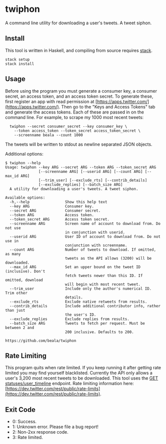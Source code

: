 # twiphon

A command line utility for downloading a user's tweets. A tweet siphon.

## Install

This tool is written in Haskell, and compiling from source requires [stack](http://docs.haskellstack.org/en/stable/README/).

```
stack setup
stack install
```

## Usage

Before using the program you must generate a consumer key, a consumer secret, an access token, and an access token secret. To generate these, first register an app with read permission at [https://apps.twitter.com/](https://apps.twitter.com/). Then go to the "Keys and Access Tokens" tab and generate the access tokens. Each of these are passed in on the command line. For example, to scrape my 1000 most recent tweets:

```
  twiphon --secret consumer_secret --key consumer_key \
    --token access_token --token_secret access_token_secret \
    --screenname beala --count 1000
```

The tweets will be written to stdout as newline separated JSON objects.

Additional options:
```
$ twiphon --help
Usage: twiphon --key ARG --secret ARG --token ARG --token_secret ARG
               [--screenname ARG] [--userid ARG] [--count ARG] [--max_id ARG]
               [--trim_user] [--exclude_rts] [--contrib_details]
               [--exclude_replies] [--batch_size ARG]
  A utility for downloading a user's tweets. A tweet siphon.

Available options:
  -h,--help                Show this help text
  --key ARG                Consumer key.
  --secret ARG             Consumer secret.
  --token ARG              Access token.
  --token_secret ARG       Access token secret.
  --screenname ARG         Screen name of account to download from. Do not use
                           in conjunction with userid.
  --userid ARG             User ID of account to download from. Do not use in
                           conjunction with screenname.
  --count ARG              Number of tweets to download. If omitted, as many
                           tweets as the API allows (3200) will be downloaded.
  --max_id ARG             Set an upper bound on the tweet ID (inclusive). Don't
                           fetch tweets newer than this ID. If omitted, download
                           will begin with most recent tweet.
  --trim_user              Include only the author's numerical ID. Trim other
                           details.
  --exclude_rts            Exclude native retweets from results.
  --contrib_details        Include additional contributor info, rather than just
                           the user's ID.
  --exclude_replies        Exclude replies from results.
  --batch_size ARG         Tweets to fetch per request. Must be between 2 and
                           200 inclusive. Defaults to 200.

https://github.com/beala/twiphon
```

## Rate Limiting

This program quits when rate limited. If you keep running it after getting rate limited you may find yourself blacklisted. Currently the API only allows a user's 3,200 most recent tweets to be downloaded. This tool uses the [GET statuses/user_timeline](https://dev.twitter.com/rest/reference/get/statuses/user_timeline) endpoint. Rate limiting information here: [https://dev.twitter.com/rest/public/rate-limits](https://dev.twitter.com/rest/public/rate-limits).

## Exit Code

- 0: Success.
- 1: Unknown error. Please file a bug report!
- 2: Non-2xx response code.
- 3: Rate limited.
